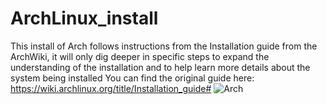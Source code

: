 # ArchLinux_install
This install of Arch follows instructions from the Installation guide from the ArchWiki, it will only dig deeper in specific steps to expand the understanding of the installation and to help learn more details about the system being installed
You can find the original guide here: https://wiki.archlinux.org/title/Installation_guide#
![Arch](https://github.com/user-attachments/assets/adaf12c2-7bf3-4553-ab7f-f57b1d6c43d8)
